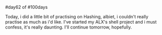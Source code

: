 #day62 of #100days 

Today, i did a little bit of practising on Hashing, albiet, i couldn't really practise as much as i'd like. I've started my ALX's shell project and i must confess, it's really daunting. I'll continue tomorrow, hopefully.
